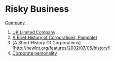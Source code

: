 # Risky Business

[Company](#ref1).

1. <a name="ref1"></a>[UK Limited Company](https://www.gov.uk/business-legal-structures/limited-company)
2. <a name="ref2"></a>[A Brief History of Corporations, Pamphlet](http://freedompress.org.uk/store/products/a-brief-history-of-corporations/)
3. <a name="ref3"></a>[A Short History Of Corporations][http://newint.org/features/2002/07/05/history/]
4. <a name="ref4"></a>[Corporate personality](https://en.wikipedia.org/wiki/United_Kingdom_company_law#Corporate_personality)
